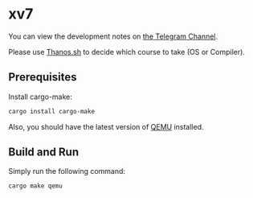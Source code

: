 # xv7

You can view the development notes on [the Telegram Channel](https://t.me/xv7notes).

Please use [Thanos.sh](https://github.com/hotvulcan/Thanos.sh) to decide which course to take (OS or Compiler).

## Prerequisites

Install cargo-make:

```bash
cargo install cargo-make
```

Also, you should have the latest version of [QEMU](https://www.qemu.org) installed.

## Build and Run

Simply run the following command:

```bash
cargo make qemu
```
